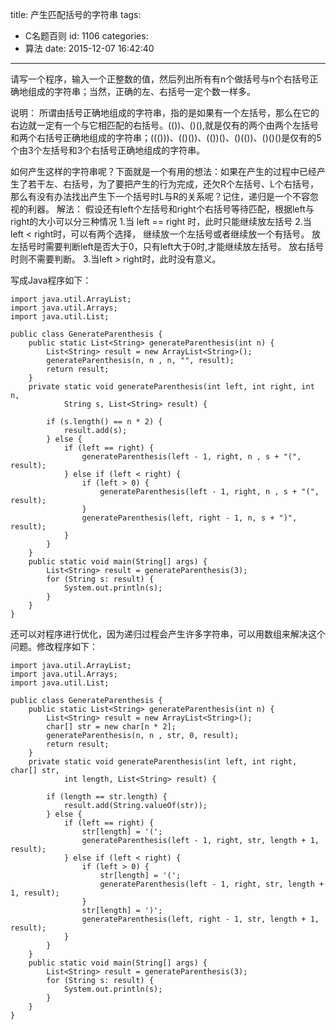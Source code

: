 title: 产生匹配括号的字符串
tags:
  - C名题百则
id: 1106
categories:
  - 算法
date: 2015-12-07 16:42:40
---

请写一个程序，输入一个正整数的值，然后列出所有有n个做括号与n个右括号正确地组成的字符串；当然，正确的左、右括号一定个数一样多。

说明：
所谓由括号正确地组成的字符串，指的是如果有一个左括号，那么在它的右边就一定有一个与它相匹配的右括号。(())、()(),就是仅有的两个由两个左括号和两个右括号正确地组成的字符串；((()))、(()())、(())()、()(())、()()()是仅有的5个由3个左括号和3个右括号正确地组成的字符串。

如何产生这样的字符串呢？下面就是一个有用的想法：如果在产生的过程中已经产生了若干左、右括号，为了要把产生的行为完成，还欠R个左括号、L个右括号，那么有没有办法找出产生下一个括号时L与R的关系呢？记住，递归是一个不容忽视的利器。
解法：
假设还有left个左括号和right个右括号等待匹配，根据left与right的大小可以分三种情况
1.当 left == right 时，此时只能继续放左括号
2.当 left < right时，可以有两个选择， 继续放一个左括号或者继续放一个有括号。
放左括号时需要判断left是否大于0，只有left大于0时,才能继续放左括号。
放右括号时则不需要判断。
3.当left > right时，此时没有意义。

写成Java程序如下：
```
import java.util.ArrayList;
import java.util.Arrays;
import java.util.List;

public class GenerateParenthesis {
    public static List<String> generateParenthesis(int n) {
        List<String> result = new ArrayList<String>();
        generateParenthesis(n, n , n, "", result);
        return result;
    }
    private static void generateParenthesis(int left, int right, int n, 
            String s, List<String> result) {

        if (s.length() == n * 2) {
            result.add(s);
        } else {
            if (left == right) {
                generateParenthesis(left - 1, right, n , s + "(", result);
            } else if (left < right) {
                if (left > 0) {
                    generateParenthesis(left - 1, right, n , s + "(", result);
                }
                generateParenthesis(left, right - 1, n, s + ")", result);
            } 
        }    
    }
    public static void main(String[] args) {
        List<String> result = generateParenthesis(3);
        for (String s: result) {
            System.out.println(s);
        }
    }
}
```
还可以对程序进行优化，因为递归过程会产生许多字符串，可以用数组来解决这个问题。修改程序如下：
```
import java.util.ArrayList;
import java.util.Arrays;
import java.util.List;

public class GenerateParenthesis {
    public static List<String> generateParenthesis(int n) {
        List<String> result = new ArrayList<String>();
        char[] str = new char[n * 2];
        generateParenthesis(n, n , str, 0, result);
        return result;
    }
    private static void generateParenthesis(int left, int right, char[] str, 
            int length, List<String> result) {

        if (length == str.length) {
            result.add(String.valueOf(str));
        } else {
            if (left == right) {
                str[length] = '(';
                generateParenthesis(left - 1, right, str, length + 1, result);
            } else if (left < right) {
                if (left > 0) {
                    str[length] = '(';
                    generateParenthesis(left - 1, right, str, length + 1, result);
                }
                str[length] = ')';
                generateParenthesis(left, right - 1, str, length + 1, result);
            } 
        }    
    }
    public static void main(String[] args) {
        List<String> result = generateParenthesis(3);
        for (String s: result) {
            System.out.println(s);
        }
    }
}

```
